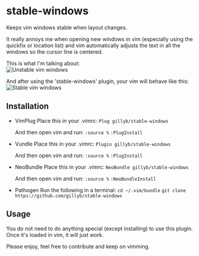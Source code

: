 # stable-windows

Keeps vim windows stable when layout changes.

It really annoys me when opening new windows in vim (especially
using the quickfix or location list) and vim automatically
adjusts the text in all the windows so the cursor line is 
centered.

This is what I'm talking about:  
![Unstable vim windows](https://github.com/gillyb/stable-windows/raw/master/misc/not-stable.gif)

And after using the 'stable-windows' plugin, your vim will
behave like this:
![Stable vim windows](https://github.com/gillyb/stable-windows/raw/master/misc/stable.gif)

## Installation

* VimPlug
  Place this in your .vimrc:
  `Plug gillyb/stable-windows`

  And then open vim and run:
  `:source %`
  `:PlugInstall`

* Vundle
  Place this in your .vimrc:
  `Plugin gillyb/stable-windows`

  And then open vim and run:
  `:source %`
  `:PlugInstall`

* NeoBundle
  Place this in your .vimrc:
  `NeoBundle gillyb/stable-windows`

  And then open vim and run:
  `:source %`
  `:NeoBundleInstall`

* Pathogen
  Run the following in a terminal:
  `cd ~/.vim/bundle`
  `git clone https://github.com/gillyb/stable-windows`


## Usage

You do not need to do anything special (except installing)
to use this plugin. Once it's loaded in vim, it will just
work.

Please enjoy, feel free to contribute and keep on vimming.
